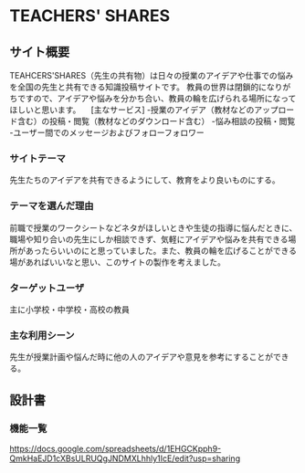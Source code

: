 # TEACHERS' SHARES
## サイト概要
TEAHCERS'SHARES（先生の共有物）は日々の授業のアイデアや仕事での悩みを全国の先生と共有できる知識投稿サイトです。
教員の世界は閉鎖的になりがちですので、アイデアや悩みを分かち合い、教員の輪を広げられる場所になってほしいと思います。
　[主なサービス]
  -授業のアイデア（教材などのアップロード含む）の投稿・閲覧（教材などのダウンロード含む）
  -悩み相談の投稿・閲覧
  -ユーザー間でのメッセージおよびフォローフォロワー

### サイトテーマ
先生たちのアイデアを共有できるようにして、教育をより良いものにする。

### テーマを選んだ理由
前職で授業のワークシートなどネタがほしいときや生徒の指導に悩んだときに、職場や知り合いの先生にしか相談できず、気軽にアイデアや悩みを共有できる場所があったらいいのにと思っていました。また、教員の輪を広げることができる場があればいいなと思い、このサイトの製作を考えました。

### ターゲットユーザ
主に小学校・中学校・高校の教員

### 主な利用シーン
先生が授業計画や悩んだ時に他の人のアイデアや意見を参考にすることができる。

## 設計書

### 機能一覧
https://docs.google.com/spreadsheets/d/1EHGCKpph9-QmkHaEJD1cXBsULRUQgJNDMXLhhly1IcE/edit?usp=sharing



